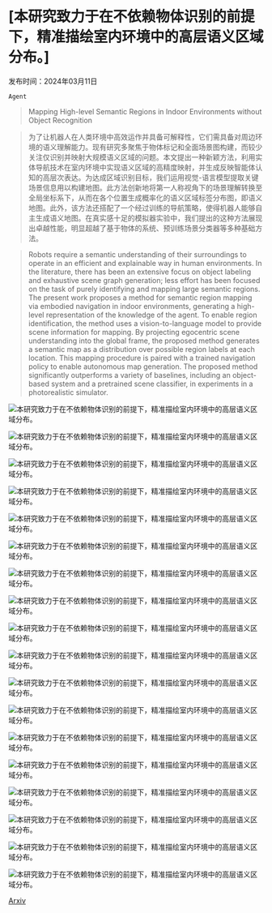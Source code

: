 # [本研究致力于在不依赖物体识别的前提下，精准描绘室内环境中的高层语义区域分布。]

发布时间：2024年03月11日

`Agent`

> Mapping High-level Semantic Regions in Indoor Environments without Object Recognition

> 为了让机器人在人类环境中高效运作并具备可解释性，它们需具备对周边环境的语义理解能力。现有研究多聚焦于物体标记和全面场景图构建，而较少关注仅识别并映射大规模语义区域的问题。本文提出一种新颖方法，利用实体导航技术在室内环境中实现语义区域的高精度映射，并生成反映智能体认知的高层次表达。为达成区域识别目标，我们运用视觉-语言模型提取关键场景信息用以构建地图。此方法创新地将第一人称视角下的场景理解转换至全局坐标系下，从而在各个位置生成概率化的语义区域标签分布图，即语义地图。此外，该方法还搭配了一个经过训练的导航策略，使得机器人能够自主生成语义地图。在真实感十足的模拟器实验中，我们提出的这种方法展现出卓越性能，明显超越了基于物体的系统、预训练场景分类器等多种基础方法。

> Robots require a semantic understanding of their surroundings to operate in an efficient and explainable way in human environments. In the literature, there has been an extensive focus on object labeling and exhaustive scene graph generation; less effort has been focused on the task of purely identifying and mapping large semantic regions. The present work proposes a method for semantic region mapping via embodied navigation in indoor environments, generating a high-level representation of the knowledge of the agent. To enable region identification, the method uses a vision-to-language model to provide scene information for mapping. By projecting egocentric scene understanding into the global frame, the proposed method generates a semantic map as a distribution over possible region labels at each location. This mapping procedure is paired with a trained navigation policy to enable autonomous map generation. The proposed method significantly outperforms a variety of baselines, including an object-based system and a pretrained scene classifier, in experiments in a photorealistic simulator.

![本研究致力于在不依赖物体识别的前提下，精准描绘室内环境中的高层语义区域分布。](../../../paper_images/2403.07076/x1.png)

![本研究致力于在不依赖物体识别的前提下，精准描绘室内环境中的高层语义区域分布。](../../../paper_images/2403.07076/x_5.2__y_0.2__z_-4.1__t_0.4_.png)

![本研究致力于在不依赖物体识别的前提下，精准描绘室内环境中的高层语义区域分布。](../../../paper_images/2403.07076/x_5.2__y_0.2__z_-4.1__t_0.4__d.png)

![本研究致力于在不依赖物体识别的前提下，精准描绘室内环境中的高层语义区域分布。](../../../paper_images/2403.07076/map2.png)

![本研究致力于在不依赖物体识别的前提下，精准描绘室内环境中的高层语义区域分布。](../../../paper_images/2403.07076/x_-5.0__y_0.2__z_-24.2__t_3.1_.png)

![本研究致力于在不依赖物体识别的前提下，精准描绘室内环境中的高层语义区域分布。](../../../paper_images/2403.07076/x_-5.0__y_0.2__z_-24.2__t_3.1__d.png)

![本研究致力于在不依赖物体识别的前提下，精准描绘室内环境中的高层语义区域分布。](../../../paper_images/2403.07076/map1.png)

![本研究致力于在不依赖物体识别的前提下，精准描绘室内环境中的高层语义区域分布。](../../../paper_images/2403.07076/x2.png)

![本研究致力于在不依赖物体识别的前提下，精准描绘室内环境中的高层语义区域分布。](../../../paper_images/2403.07076/x3.png)

![本研究致力于在不依赖物体识别的前提下，精准描绘室内环境中的高层语义区域分布。](../../../paper_images/2403.07076/0_61.png)

![本研究致力于在不依赖物体识别的前提下，精准描绘室内环境中的高层语义区域分布。](../../../paper_images/2403.07076/0_61_d.png)

![本研究致力于在不依赖物体识别的前提下，精准描绘室内环境中的高层语义区域分布。](../../../paper_images/2403.07076/0_61_map.png)

![本研究致力于在不依赖物体识别的前提下，精准描绘室内环境中的高层语义区域分布。](../../../paper_images/2403.07076/0_61_map_gt.png)

![本研究致力于在不依赖物体识别的前提下，精准描绘室内环境中的高层语义区域分布。](../../../paper_images/2403.07076/2_498.png)

![本研究致力于在不依赖物体识别的前提下，精准描绘室内环境中的高层语义区域分布。](../../../paper_images/2403.07076/2_498_d.png)

![本研究致力于在不依赖物体识别的前提下，精准描绘室内环境中的高层语义区域分布。](../../../paper_images/2403.07076/2_498_map.png)

![本研究致力于在不依赖物体识别的前提下，精准描绘室内环境中的高层语义区域分布。](../../../paper_images/2403.07076/2_498_map_gt.png)

![本研究致力于在不依赖物体识别的前提下，精准描绘室内环境中的高层语义区域分布。](../../../paper_images/2403.07076/x4.png)

[Arxiv](https://arxiv.org/abs/2403.07076)